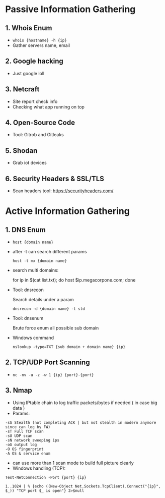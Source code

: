# Passive Information Gathering
## 1. Whois Enum
- ``` whois {hostname} -h {ip} ```
- Gather servers name, email
## 2. Google hacking
- Just google loll
## 3. Netcraft
- Site report check info
- Checking what app running on top
## 4. Open-Source Code
- Tool: Gitrob and Gitleaks
## 5. Shodan
- Grab iot devices
## 6. Security Headers & SSL/TLS
- Scan headers tool: https://securityheaders.com/ 

# Active Information Gathering
## 1. DNS Enum

- ``` host {domain name} ```
- after -t can search different params 

  ``` host -t mx {domain name} ```
  
- search multi domains:

  for ip in $(cat list.txt); do host $ip.megacorpone.com; done

- Tool: dnsrecon 
    
    Search details under a param

    ``` dnsrecon -d {domain name} -t std ```
- Tool: dnsenum

    Brute force enum all possible sub domain

- Windows command

    ``` nslookup -type=TXT {sub domain + domain name} {ip} ```

## 2. TCP/UDP Port Scanning
- ``` nc -nv -u -z -w 1 {ip} {port}-{port} ```

## 3. Nmap
- Using IPtable chain to log traffic packets/bytes if needed ( in case big data )
- Params:
``` 
-sS Stealth (not completing ACK | but not stealth in modern anymore since can log by FW)
-sT Full TCP scan
-sU UDP scan
-sN network sweeping ips
-oG output log
-O OS fingerprint 
-A OS & service enum
```
- can use more than 1 scan mode to build full picture clearly
- Windows handling (TCP):
```
Test-NetConnection -Port {port} {ip}

1..1024 | % {echo ((New-Object Net.Sockets.TcpClient).Connect("{ip}", $_)) "TCP port $_ is open"} 2>$null